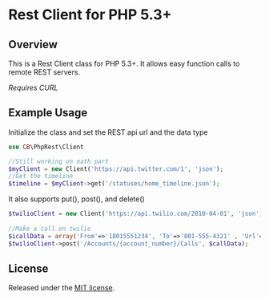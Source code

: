Rest Client for PHP 5.3+
========================

Overview
--------

This is a Rest Client class for PHP 5.3+. It allows easy function calls to remote REST servers. 

_Requires CURL_

Example Usage
-------------

Initialize the class and set the REST api url and the data type

```php
use CB\PhpRest\Client

//Still working on oath part
$myClient = new Client('https://api.twitter.com/1', 'json');
//Get the timeline
$timeline = $myClient->get('/statuses/home_timeline.json');
```

It also supports put(), post(), and delete()

```php
$twilioClient = new Client('https://api.twilio.com/2010-04-01', 'json');
    
//Make a call on twilio
$icallData = array('From'=>'18015551234', 'To'=>'801-555-4321' , 'Url'=>'http://www.myapp.com/myhandler.php');
$twilioClient->post('/Accounts/{account_number}/Calls', $callData);
```

License
-------

Released under the [MIT license](http://creativecommons.org/licenses/MIT/).
